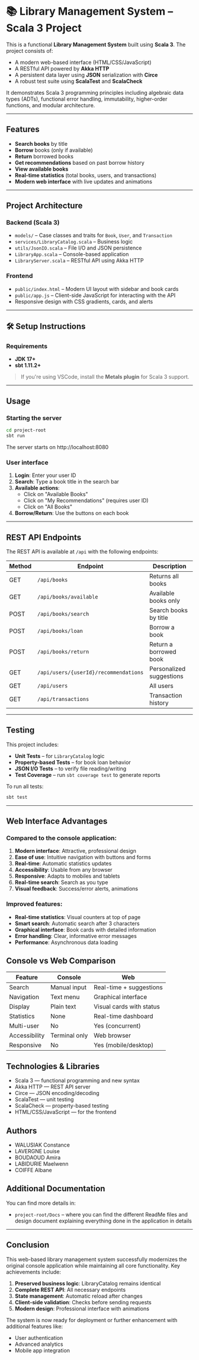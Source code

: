 # 📚 Library Management System – Scala 3 Project

This is a functional **Library Management System** built using **Scala 3**. The project consists of:

- A modern web-based interface (HTML/CSS/JavaScript)
- A RESTful API powered by **Akka HTTP**
- A persistent data layer using **JSON** serialization with **Circe**
- A robust test suite using **ScalaTest** and **ScalaCheck**

It demonstrates Scala 3 programming principles including algebraic data types (ADTs), functional error handling, immutability, higher-order functions, and modular architecture.

---

## Features

- **Search books** by title
- **Borrow** books (only if available)
- **Return** borrowed books
- **Get recommendations** based on past borrow history
- **View available books**
- **Real-time statistics** (total books, users, and transactions)
- **Modern web interface** with live updates and animations

---

## Project Architecture

### Backend (Scala 3)

- `models/` – Case classes and traits for `Book`, `User`, and `Transaction`
- `services/LibraryCatalog.scala` – Business logic
- `utils/JsonIO.scala` – File I/O and JSON persistence
- `LibraryApp.scala` – Console-based application
- `LibraryServer.scala` – RESTful API using Akka HTTP

### Frontend

- `public/index.html` – Modern UI layout with sidebar and book cards
- `public/app.js` – Client-side JavaScript for interacting with the API
- Responsive design with CSS gradients, cards, and alerts

---

## 🛠 Setup Instructions

### Requirements

- **JDK 17+**
- **sbt 1.11.2+**

> If you're using VSCode, install the **Metals plugin** for Scala 3 support.

---

## Usage

### Starting the server

```bash
cd project-root
sbt run
```

The server starts on http://localhost:8080

### User interface

1. **Login**: Enter your user ID
2. **Search**: Type a book title in the search bar
3. **Available actions**:
   - Click on "Available Books"
   - Click on "My Recommendations" (requires user ID)
   - Click on "All Books"
4. **Borrow/Return**: Use the buttons on each book

---

## REST API Endpoints

The REST API is available at `/api` with the following endpoints:

| Method | Endpoint                              | Description              |
| ------ | ------------------------------------- | ------------------------ |
| GET    | `/api/books`                          | Returns all books        |
| GET    | `/api/books/available`                | Available books only     |
| POST   | `/api/books/search`                   | Search books by title    |
| POST   | `/api/books/loan`                     | Borrow a book            |
| POST   | `/api/books/return`                   | Return a borrowed book   |
| GET    | `/api/users/{userId}/recommendations` | Personalized suggestions |
| GET    | `/api/users`                          | All users                |
| GET    | `/api/transactions`                   | Transaction history      |

---

## Testing

This project includes:

- **Unit Tests** – for `LibraryCatalog` logic
- **Property-based Tests** – for book loan behavior
- **JSON I/O Tests** – to verify file reading/writing
- **Test Coverage** – run `sbt coverage test` to generate reports

To run all tests:

```bash
sbt test
```

---

## Web Interface Advantages

### Compared to the console application:

1. **Modern interface**: Attractive, professional design
2. **Ease of use**: Intuitive navigation with buttons and forms
3. **Real-time**: Automatic statistics updates
4. **Accessibility**: Usable from any browser
5. **Responsive**: Adapts to mobiles and tablets
6. **Real-time search**: Search as you type
7. **Visual feedback**: Success/error alerts, animations

### Improved features:

- **Real-time statistics**: Visual counters at top of page
- **Smart search**: Automatic search after 3 characters
- **Graphical interface**: Book cards with detailed information
- **Error handling**: Clear, informative error messages
- **Performance**: Asynchronous data loading

## Console vs Web Comparison

| Feature       | Console       | Web                      |
| ------------- | ------------- | ------------------------ |
| Search        | Manual input  | Real-time + suggestions  |
| Navigation    | Text menu     | Graphical interface      |
| Display       | Plain text    | Visual cards with status |
| Statistics    | None          | Real-time dashboard      |
| Multi-user    | No            | Yes (concurrent)         |
| Accessibility | Terminal only | Web browser              |
| Responsive    | No            | Yes (mobile/desktop)     |

## Technologies & Libraries

- Scala 3 — functional programming and new syntax
- Akka HTTP — REST API server
- Circe — JSON encoding/decoding
- ScalaTest — unit testing
- ScalaCheck — property-based testing
- HTML/CSS/JavaScript — for the frontend

## Authors

- WALUSIAK Constance
- LAVERGNE Louise
- BOUDAOUD Amira
- LABIDURIE Maelwenn
- COIFFE Albane

## Additional Documentation

You can find more details in:

- `project-root/Docs` – where you can find the different ReadMe files and design document explaining everything done in the application in details 

---

## Conclusion

This web-based library management system successfully modernizes the original console application while maintaining all core functionality. Key achievements include:

1. **Preserved business logic**: LibraryCatalog remains identical
2. **Complete REST API**: All necessary endpoints
3. **State management**: Automatic reload after changes
4. **Client-side validation**: Checks before sending requests
5. **Modern design**: Professional interface with animations

The system is now ready for deployment or further enhancement with additional features like:

- User authentication
- Advanced analytics
- Mobile app integration
